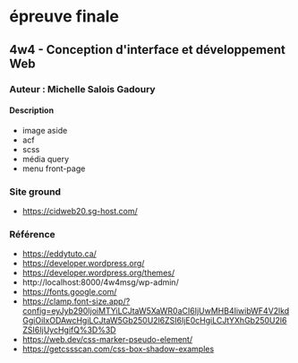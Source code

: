 # épreuve finale
## 4w4 - Conception d'interface et développement Web
### Auteur : Michelle Salois Gadoury
#### Description
- image aside
- acf
- scss
- média query
- menu front-page

### Site ground
- https://cidweb20.sg-host.com/

### Référence
- https://eddytuto.ca/
- https://developer.wordpress.org/
- https://developer.wordpress.org/themes/
- http://localhost:8000/4w4msg/wp-admin/
- https://fonts.google.com/
- https://clamp.font-size.app/?config=eyJyb290IjoiMTYiLCJtaW5XaWR0aCI6IjUwMHB4IiwibWF4V2lkdGgiOiIxODAwcHgiLCJtaW5Gb250U2l6ZSI6IjE0cHgiLCJtYXhGb250U2l6ZSI6IjUycHgifQ%3D%3D
- https://web.dev/css-marker-pseudo-element/
- https://getcssscan.com/css-box-shadow-examples